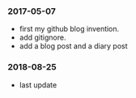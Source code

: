### 2017-05-07

-	first my github blog invention.
-	add gitignore.
-	add a blog post and a diary post

### 2018-08-25
- last update

